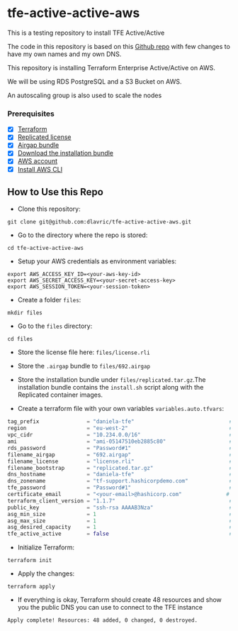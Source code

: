 # tfe-active-active-aws
This is a testing repository to install TFE Active/Active 


The code in this repository is based on this [Github repo](https://github.com/munnep/tfe_aws_active_mode_step) with few changes to have my own names and my own DNS. 


This repository is installing Terraform Enterprise Active/Active on AWS.

We will be using RDS PostgreSQL and a S3 Bucket on AWS. 

An autoscaling group is also used to scale the nodes


### Prerequisites

- [X] [Terraform](https://www.terraform.io/downloads)
- [X] [Replicated license](https://hashicorp.atlassian.net/wiki/spaces/tfsupport/pages/676792039/Terraform+Enterprise+Installation#Replicated-license)
- [X]  [Airgap bundle](https://www.hashicorp.com/blog/deploying-terraform-enterprise-in-airgapped-environments)
- [X]  [Download the installation bundle](https://install.terraform.io/airgap/latest.tar.gz)
- [X]  [AWS account](https://aws.amazon.com/free/?trk=65c60aef-03ac-4364-958d-38c6ccb6a7f7&sc_channel=ps&ef_id=Cj0KCQjwpPKiBhDvARIsACn-gzANBKWZIF6qWBv2Mo56iPFHfY1whaEvqVF18yhFhdqJfIQbJ7uRAXsaAvkXEALw_wcB:G:s&s_kwcid=AL!4422!3!458573551417!p!!g!!aws%20account!10908848282!107577274975&all-free-tier.sort-by=item.additionalFields.SortRank&all-free-tier.sort-order=asc&awsf.Free%20Tier%20Types=*all&awsf.Free%20Tier%20Categories=*all)
- [X]  [Install AWS CLI](https://aws.amazon.com/cli/)

## How to Use this Repo

- Clone this repository:
```shell
git clone git@github.com:dlavric/tfe-active-active-aws.git
```

- Go to the directory where the repo is stored:
```shell
cd tfe-active-active-aws
```

- Setup your AWS credentials as environment variables:
```shell
export AWS_ACCESS_KEY_ID=<your-aws-key-id>
export AWS_SECRET_ACCESS_KEY=<your-secret-access-key>
export AWS_SESSION_TOKEN=<your-session-token>
```

- Create a folder `files`:
```shell
mkdir files
```

- Go to the `files` directory:
```shell
cd files
```

- Store the license file here: `files/license.rli`

- Store the `.airgap` bundle to  `files/692.airgap`

- Store the installation bundle under `files/replicated.tar.gz`.The installation bundle contains the `install.sh` script along with the Replicated container images.

- Create a terraform file with your own variables `variables.auto.tfvars`:
```terraform
tag_prefix               = "daniela-tfe"                              # TAG prefix for names to easily find your AWS resources
region                   = "eu-west-2"                                # Region to create the environment
vpc_cidr                 = "10.234.0.0/16"                            # subnet mask that can be used 
ami                      = "ami-05147510eb2885c80"                    # AMI of the Ubuntu image  
rds_password             = "Password#1"                               # password used for the RDS environment
filename_airgap          = "692.airgap"                               # filename of your airgap software stored under ./airgap
filename_license         = "license.rli"                              # filename of your TFE license stored under ./airgap
filename_bootstrap       = "replicated.tar.gz"                        # filename of the bootstrap installer stored under ./airgap
dns_hostname             = "daniela-tfe"                              # DNS hostname for the TFE
dns_zonename             = "tf-support.hashicorpdemo.com"             # DNS zone name to be used
tfe_password             = "Password#1"                               # TFE password for the dashboard and encryption of the data
certificate_email        = "<your-email>@hashicorp.com"              # Your email address used by TLS certificate registration
terraform_client_version = "1.1.7"                                    # Terraform version you want to have installed on the client machine
public_key               = "ssh-rsa AAAAB3Nza"                        # The public key for you to connect to the server over SSH
asg_min_size             = 1                                          # autoscaling group minimal size. Currently 1 is the only option
asg_max_size             = 1                                          # autoscaling group maximum size. Currently 1 is the only option
asg_desired_capacity     = 1                                          # autoscaling group desired capacity. Currently 1 is the only option
tfe_active_active        = false                                      # TFE instance setup of active/active in the launch of the instance.Default false to start with
```

- Initialize Terraform:
```shell
terraform init
```

- Apply the changes:
```shell
terraform apply
```

- If everything is okay, Terraform should create 48 resources and show you the public DNS you can use to connect to the TFE instance
```shell
Apply complete! Resources: 48 added, 0 changed, 0 destroyed.
```




